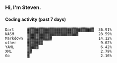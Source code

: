 ### Hi, I'm Steven.

#### Coding activity (past 7 days)
```
Dart      ▓▓▓▓▓▓▓▓▓▓▓▓▓▓▓▓▓▓▓▓▓▓▓▓▓▓▓▓▓▓  36.91%
NASM      ▓▓▓▓▓▓▓▓▓▓▓▓▓▓▓▓▓▓▓▓▓▓▓         28.59%
Markdown  ▓▓▓▓▓▓▓▓▓▓▓                     14.12%
other     ▓▓▓▓▓▓▓                          9.02%
YAML      ▓▓▓▓▓                            6.42%
XML       ▓▓                               2.79%
Go        ▓                                2.16%
```

